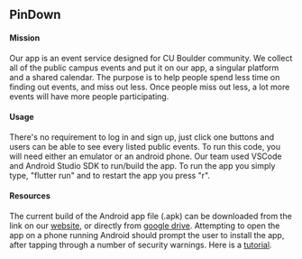 ## PinDown

#### Mission

Our app is an event service designed for CU Boulder community. We collect all of the public campus events and put it on our app, a singular platform and a shared calendar. The purpose is to help people spend less time on finding out events, and miss out less. Once people miss out less, a lot more events will have more people participating.

#### Usage

There's no requirement to log in and sign up, just click one buttons and users can be able to see every listed public events. To run this code, you will need either an emulator or an android phone. Our team used VSCode and Android Studio SDK to run/build the app. To run the app you simply type, "flutter run" and to restart the app you press "r".

#### Resources

The current build of the Android app file (.apk) can be downloaded from the link on our [website](https://sites.google.com/colorado.edu/pickup/home), or directly from [google drive](https://drive.google.com/open?id=1-JkkXLGAbPAe2mswF32u6a6ixiAdVTDr). Attempting to open the app on a phone running Android should prompt the user to install the app, after tapping through a number of security warnings. Here is a [tutorial](https://www.youtube.com/watch?v=kDkV3jBYi2c).
